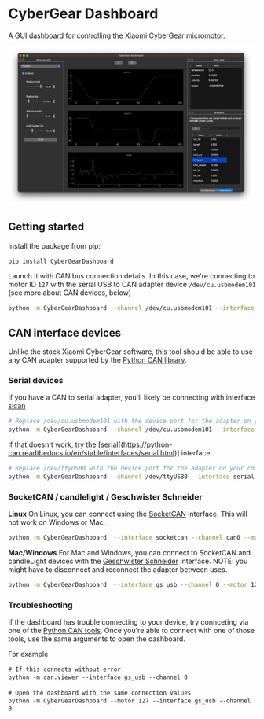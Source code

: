 # CyberGear Dashboard

A GUI dashboard for controlling the Xiaomi CyberGear micromotor.

<img src="./images//screenshot.png" width="500" alt="" />

## Getting started

Install the package from pip:

```bash
pip install CyberGearDashboard
```

Launch it with CAN bus connection details. In this case, we're connecting to motor ID `127` with the serial USB to CAN adapter device `/dev/cu.usbmodem101` (see more about CAN devices, below)

```bash
python -m CyberGearDashboard --channel /dev/cu.usbmodem101 --interface slcan --motor 127
```

## CAN interface devices

Unlike the stock Xiaomi CyberGear software, this tool should be able to use any CAN adapter supported by the [Python CAN library](https://python-can.readthedocs.io/en/stable/interfaces.html).

### Serial devices

If you have a CAN to serial adapter, you'll likely be connecting with interface [slcan](https://python-can.readthedocs.io/en/stable/interfaces/slcan.html)

```bash
# Replace /dev/cu.usbmodem101 with the device port for the adapter on your computer
python -m CyberGearDashboard --channel /dev/cu.usbmodem101 --interface slcan --motor 127
```

If that doesn't work, try the [serial[(https://python-can.readthedocs.io/en/stable/interfaces/serial.html)] interface

```bash
# Replace /dev/ttyUSB0 with the device port for the adapter on your computer
python -m CyberGearDashboard --channel /dev/ttyUSB0 --interface serial --motor 127
```

### SocketCAN / candlelight / Geschwister Schneider

**Linux**
On Linux, you can connect using the [SocketCAN](https://python-can.readthedocs.io/en/stable/interfaces/slcan.html) interface. This will not work on Windows or Mac.

```bash
python -m CyberGearDashboard  --interface socketcan --channel can0 --motor 127
```

**Mac/Windows**
For Mac and Windows, you can connect to SocketCAN and candleLight devices with the [Geschwister Schneider](https://python-can.readthedocs.io/en/stable/interfaces/slcan.html) interface. NOTE: you might have to disconnect and reconnect the adapter between uses.

```bash
python -m CyberGearDashboard  --interface gs_usb --channel 0 --motor 127
```

### Troubleshooting

If the dashboard has trouble connecting to your device, try connceting via one of the [Python CAN tools](https://python-can.readthedocs.io/en/stable/scripts.html). Once you're able to connect with one of those tools, use the same arguments to open the dashboard.

For example

```shell
# If this connects without error
python -m can.viewer --interface gs_usb --channel 0

# Open the dashboard with the same connection values
python -m CyberGearDashboard --motor 127 --interface gs_usb --channel 0
```
